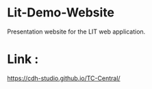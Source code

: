# Lit-Demo-Website
Presentation website for the LIT web application.

# Link : 
https://cdh-studio.github.io/TC-Central/




